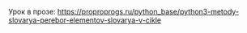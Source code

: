 Урок в прозе: https://proproprogs.ru/python_base/python3-metody-slovarya-perebor-elementov-slovarya-v-cikle